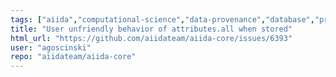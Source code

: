 ```yaml
---
tags: ["aiida","computational-science","data-provenance","database","provenance","scheduler","ssh","type/usability","workflow","workflow-engine","workflows"]
title: "User unfriendly behavior of attributes.all when stored"
html_url: "https://github.com/aiidateam/aiida-core/issues/6393"
user: "agoscinski"
repo: "aiidateam/aiida-core"
---
```


